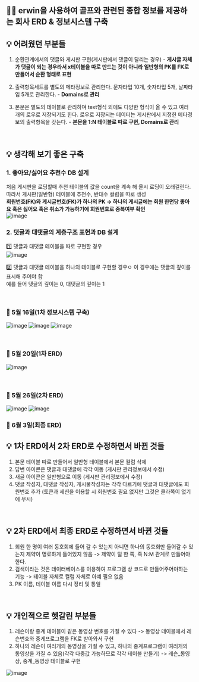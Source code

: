 
## 🏌️‍♂️ erwin을 사용하여 골프와 관련된 종합 정보를 제공하는 회사 ERD &amp; 정보시스템 구축


## 💡 어려웠던 부분들

1. 순환관계에서의 댓글와 게시판 구현(게시판에서 댓글이 달리는 경우) - **게시글 자체가 댓글이 되는 경우라서 x테이블을 따로 만드는 것이 아니라 일반형의 PK를 FK로 만들어서 순환 형태로 표현**

2. 출력항목세트를 별도의 메타정보로 관리한다. 문자타입 10개, 숫자타입 5개, 날짜타입 5개로 관리한다. - **Domains로 관리**

3. 본문은 별도의 테이블로 관리하며 text형식 외에도 다양한 형식이 올 수 있고 여러 개의 로우로 저장되기도 한다. 로우로 저장되는 데이터는 게시판에서 지정한 메타정보의 출력항목을 갖는다. - **본문을 1:N 테이블로 따로 구현, Domains로 관리**

<br>

## 💡 생각해 보기 좋은 구축

### **1. 좋아요/싫어요 추천수 DB 설계**<br>
처음 게시판을 로딩할때 추천 테이블의 값을 count을 계속 해 올시 로딩이 오래걸린다.<br> 따라서 게시판(일반형) 테이블에 추천수, 반대수 컬럼을 따로 생성<br>
**회원번호(FK)와 게시글번호(FK)가 하나의 PK -> 하나의 게시글에는 회원 한면당 좋아요 혹은 싫어요 혹은 취소가 가능하기에 회원번호로 중복여부 확인**<br>
![image](https://user-images.githubusercontent.com/53335160/119469293-2ccd9200-bd82-11eb-8db3-eba8a59652fc.png)

### **2. 댓글과 대댓글의 계층구조 표현과 DB 설계**<br>
1️⃣ 댓글과 대댓글 테이블을 따로 구현할 경우<br>
![image](https://user-images.githubusercontent.com/53335160/119774418-1bf55b80-befd-11eb-8d15-5315d1c2b22e.png)


2️⃣ 댓글과 대댓글 테이블을 하나의 테이블로 구현할 경우ㅇ
이 경우에는 댓글의 깊이를 표시해 주어야 함<br>
예를 들어 댓글의 깊이는 0, 대댓글의 깊이는 1<br>

<br>

### 👀 5월 16일(1차 정보시스템 구축)

![image](https://user-images.githubusercontent.com/53335160/118454371-4132de80-b733-11eb-88b8-8d0049487f13.png)
![image](https://user-images.githubusercontent.com/53335160/118454484-61fb3400-b733-11eb-8455-6cf365f4eca4.png)
![image](https://user-images.githubusercontent.com/53335160/118454609-86efa700-b733-11eb-955d-83a70b138bb0.png)

<br>

### 👀 5월 20일(1차 ERD)
![image](https://user-images.githubusercontent.com/53335160/118842050-cff65580-b903-11eb-8cfb-eae6be7f2c7a.png)

<br>

### 👀 5월 26일(2차 ERD)
![image](https://user-images.githubusercontent.com/53335160/119774292-e9e3f980-befc-11eb-9ffa-aa532d3b4ccf.png)
![image](https://user-images.githubusercontent.com/53335160/119774511-3c251a80-befd-11eb-8d39-c5b00a61be54.png)


### 👀 6월 3일(최종 ERD)


## 💡 1차 ERD에서 2차 ERD로 수정하면서 바뀐 것들
1. 본문 테이블 따로 만들어서 일반형 테이블에서 본문 컬럼 삭제
2. 답변 아이콘은 댓글과 대댓글에 각각 이동 (게시판 관리정보에서 수정)
3. 새글 아이콘은 일반형으로 이동 (게시판 관리정보에서 수정)
4. 댓글 작성자, 대댓글 작성자,  게시물작성자는 각각 다르기에 댓글과 대댓글에도 회원번호 추가 (토큰과 세션을 이용할 시 회원번호 필요 없지만 그것은 클라쪽이 없기에 무시)

<br>

## 💡 2차 ERD에서 최종 ERD로 수정하면서 바뀐 것들
1. 회원 한 명이 여러 동호회에 들어 갈 수 있는지 아니면 하나의 동호회만 들어갈 수 있는지 제약이 명료하게 들어있지 않음 -> 제약이 덜 한 쪽, 즉 N:M 관계로 만들어야 한다.
2. 검색이라는 것은 테이터베이스를 이용하여 프로그램 상 코드로 만들어주어야하는 기능 -> 테이블 자체로 컬럼 자체로 아예 필요 없음
4. PK 이름, 테이블 이름 다시 정리 및 통일

<br>

## 💡 개인적으로 헷갈린 부분들
1. 레슨이랑 중계 테이블이 같은 동영상 번호를 가질 수 있다 -> 동영상 테이블에서 레슨번호와 중게프로그램을 FK로 받아와서 구현
2. 하나의 레슨이 여러개의 동영상을 가질 수 있고, 하나의 중계프로그램이 여러개의 동영상을 가질 수 있음(각각 다중값 가능하므로 각각 테이블 만들기) -> 레슨_동영상, 중계_동영상 테이블로 구현

![image](https://user-images.githubusercontent.com/53335160/119985420-94434600-bffd-11eb-9241-455343f2057f.png)


